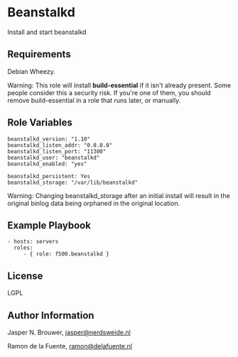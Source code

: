 Beanstalkd
========

Install and start beanstalkd

Requirements
------------

Debian Wheezy.

Warning: This role will install **build-essential** if it isn't already present.
Some people consider this a security risk.  If you're one of them,  you should 
remove build-essential in a role that runs later, or manually.


Role Variables
--------------

    beanstalkd_version: "1.10"
    beanstalkd_listen_addr: "0.0.0.0"
    beanstalkd_listen_port: "11300"
    beanstalkd_user: "beanstalkd"
    beanstalkd_enabled: "yes"
    
    beanstalkd_persistent: Yes
    beanstalkd_storage: "/var/lib/beanstalkd"

Warning: Changing beanstalkd_storage after an initial install will result in the
original binlog data being orphaned in the original location.

Example Playbook
-------------------------

    - hosts: servers
      roles:
         - { role: f500.beanstalkd }

License
-------

LGPL

Author Information
------------------

Jasper N. Brouwer, jasper@nerdsweide.nl

Ramon de la Fuente, ramon@delafuente.nl
